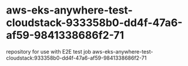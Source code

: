 # aws-eks-anywhere-test-cloudstack-933358b0-dd4f-47a6-af59-9841338686f2-71
repository for use with E2E test job aws-eks-anywhere-test-cloudstack:933358b0-dd4f-47a6-af59-9841338686f2-71
